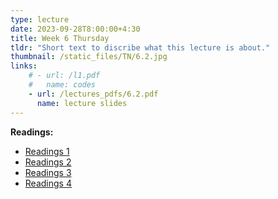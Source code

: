 ```yaml
---
type: lecture
date: 2023-09-28T8:00:00+4:30
title: Week 6 Thursday
tldr: "Short text to discribe what this lecture is about."
thumbnail: /static_files/TN/6.2.jpg
links: 
    # - url: /l1.pdf
    #   name: codes
    - url: /lectures_pdfs/6.2.pdf
      name: lecture slides
---
```

**Readings:**
- [Readings 1](/readings_pdfs/week2/TH/r1.pdf)
- [Readings 2](/readings_pdfs/week2/TH/r2.pdf)
- [Readings 3](/readings_pdfs/week2/TH/r3.pdf)
- [Readings 4](/readings_pdfs/week2/TH/r4.pdf)


